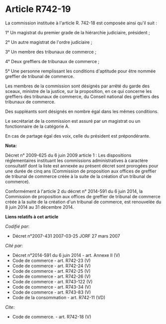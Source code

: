 # Article R742-19

La commission instituée à l'article R. 742-18 est composée ainsi qu'il suit :

1° Un magistrat du premier grade de la hiérarchie judiciaire, président ;

2° Un autre magistrat de l'ordre judiciaire ;

3° Un membre des tribunaux de commerce ;

4° Deux greffiers de tribunaux de commerce ;

5° Une personne remplissant les conditions d'aptitude pour être nommée greffier de tribunal de commerce.

Les membres de la commission sont désignés par arrêté du garde des sceaux, ministre de la justice, sur la proposition, en ce
qui concerne les greffiers des tribunaux de commerce, du Conseil national des greffiers des tribunaux de commerce.

Des suppléants sont désignés en nombre égal dans les mêmes conditions.

Le secrétariat de la commission est assuré par un magistrat ou un fonctionnaire de la catégorie A.

En cas de partage égal des voix, celle du président est prépondérante.

**Nota:**

Décret n° 2009-625 du 6 juin 2009 article 1 : Les dispositions réglementaires instituant les commissions administratives à
caractère consultatif dont la liste est annexée au présent décret sont prorogées pour une durée de cinq ans (Commission de
proposition aux offices de greffier de tribunal de commerce créée à la suite de la création d'un tribunal de commerce).

Conformément à l'article 2 du décret n° 2014-591 du 6 juin 2014, la Commission de proposition aux offices de greffier de
tribunal de commerce créée à la suite de la création d'un tribunal de commerce, est renouvelée du 8 juin 2014 au 31 décembre
2014.

**Liens relatifs à cet article**

_Codifié par_:

  - Décret n°2007-431 2007-03-25 JORF 27 mars 2007

_Cité par_:

  - Décret n°2014-591 du 6 juin 2014 - art. Annexe II (V)
  - Code de commerce - art. R742-23 (V)
  - Code de commerce - art. R742-24 (V)
  - Code de commerce - art. R742-25 (V)
  - Code de commerce - art. R742-26 (V)
  - Code de commerce - art. R743-122 (V)
  - Code de commerce - art. R743-34 (V)
  - Code de commerce - art. R743-83 (V)
  - Code de la consommation - art. R742-11 (VD)

_Cite_:

  - Code de commerce. - art. R742-18 (V)
